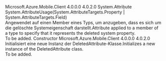 <Type Name="DeletedAttribute" FullName="Microsoft.WindowsAzure.MobileServices.DeletedAttribute">
  <TypeSignature Language="C#" Value="public class DeletedAttribute : Attribute" />
  <TypeSignature Language="ILAsm" Value=".class public auto ansi beforefieldinit DeletedAttribute extends System.Attribute" />
  <TypeSignature Language="DocId" Value="T:Microsoft.WindowsAzure.MobileServices.DeletedAttribute" />
  <TypeSignature Language="VB.NET" Value="Public Class DeletedAttribute&#xA;Inherits Attribute" />
  <TypeSignature Language="F#" Value="type DeletedAttribute = class&#xA;    inherit Attribute&#xA;    interface ISystemPropertyAttribute" />
  <AssemblyInfo>
    <AssemblyName>Microsoft.Azure.Mobile.Client</AssemblyName>
    <AssemblyVersion>4.0.0.0</AssemblyVersion>
    <AssemblyVersion>4.0.2.0</AssemblyVersion>
  </AssemblyInfo>
  <Base>
    <BaseTypeName>System.Attribute</BaseTypeName>
  </Base>
  <Interfaces />
  <Attributes>
    <Attribute>
      <AttributeName>System.AttributeUsage(System.AttributeTargets.Property | System.AttributeTargets.Field)</AttributeName>
    </Attribute>
  </Attributes>
  <Docs>
    <summary>
            <span data-ttu-id="5064c-101">Angewendet auf einen Member eines Typs, um anzugeben, dass es sich um die gelöschte Systemeigenschaft darstellt.</span><span class="sxs-lookup"><span data-stu-id="5064c-101">Attribute applied to a member of a type to specify that it represents the deleted system property.</span></span>
            </summary>
    <remarks>To be added.</remarks>
  </Docs>
  <Members>
    <Member MemberName=".ctor">
      <MemberSignature Language="C#" Value="public DeletedAttribute ();" />
      <MemberSignature Language="ILAsm" Value=".method public hidebysig specialname rtspecialname instance void .ctor() cil managed" />
      <MemberSignature Language="DocId" Value="M:Microsoft.WindowsAzure.MobileServices.DeletedAttribute.#ctor" />
      <MemberSignature Language="VB.NET" Value="Public Sub New ()" />
      <MemberType>Constructor</MemberType>
      <AssemblyInfo>
        <AssemblyName>Microsoft.Azure.Mobile.Client</AssemblyName>
        <AssemblyVersion>4.0.0.0</AssemblyVersion>
        <AssemblyVersion>4.0.2.0</AssemblyVersion>
      </AssemblyInfo>
      <Parameters />
      <Docs>
        <summary>
            <span data-ttu-id="5064c-102">Initialisiert eine neue Instanz der DeletedAttribute-Klasse.</span><span class="sxs-lookup"><span data-stu-id="5064c-102">Initializes a new instance of the DeletedAttribute class.</span></span>
            </summary>
        <remarks>To be added.</remarks>
      </Docs>
    </Member>
  </Members>
</Type>